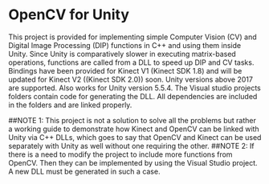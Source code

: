 # OpenCV for Unity
This project is provided for implementing simple Computer Vision (CV) and Digital Image Processing (DIP) functions in C++ and using them inside Unity.
Since Unity is comparatively slower in executing matrix-based operations, functions are called from a DLL to speed up DIP and CV tasks.
Bindings have been provided for Kinect V1 (Kinect SDK 1.8) and will be updated for Kinect V2 ((Kinect SDK 2.0)) soon.
Unity versions above 2017 are supported. Also works for Unity version 5.5.4.
The Visual studio projects folders contain code for generating the DLL. All dependencies are included in the folders and are linked properly.

##NOTE 1: This project is not a solution to solve all the problems but rather a working guide to demonstrate how Kinect and OpenCV can be linked with Unity via C++ DLLs, which goes to say that OpenCV and Kinect can be used separately with Unity as well without one requiring the other.
##NOTE 2: If there is a need to modify the project to include more functions from OpenCV. Then they can be implemented by using the Visual Studio project. A new DLL must be generated in such a case. 

